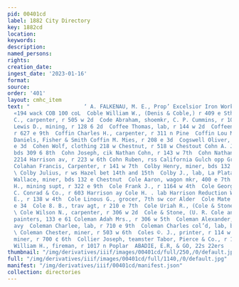 ```yaml
---
pid: 00401cd
label: 1882 City Directory
key: 1882cd
location: 
keywords: 
description: 
named_persons: 
rights: 
creation_date: 
ingest_date: '2023-01-16'
format: 
source: 
order: '401'
layout: cmhc_item
text: "                 ‘ A. FALKENAU, M. E., Prop’ Excelsior Iron Works, 128; 1307132
  «194 wack COB 100 coL  Coble William W., (Denis & Coble,) r 409 e Sth Coburn Almon
  C., carpenter, r 505 w 2d  Code Abraham, shoemkr, C. P. Cummins, r 101 w 3d Coe
  Lewis D., mining, r 128 6 2d  Coffee Thomas, lab, r 144 w 2d  Coffeen W. R., engineer,
  r 627 e 9th  Coffin Charles H., carpenter, r 311 n Pine  Coffin Lou Mrs., seamstress
  Daniels, Fisher & Smith Coffin M. Mies, r 208 e 3d  Cogswell Oliver, lab, r 321
  e 3d  Cohen Wolf, clothing 218 w Chestnut, r 518 w Chestout Cohn A. J., harnessmkr,
  bds 309 6 8th  Cohn Joseph, cik Nathan Cohn, r 143 w 7th  Cohn Nathan, pawn broker
  2214 Harrison av, r 223 w 6th Cohn Ruben, rss California Gulch opp Grant Smelter
  Colahan Francis, Carpenter, r 141 w 7th  Colby Henry, miner, bds 132 e Chestnut
  \ Colby Julius, r ws Hazel bet 14th and 15th  Colby J., lab, La Plata Smelter  Colby
  Wallace, miner, bds 132 e Chestnut  Cole Aaron, wagon mkr, 400 e 7th  Cole Frank
  H., mining supt, r 322 e 9th  Cole Frank J., r 1164 w 4th  Cole George E., barkpr
  C. Conrad & Co., r 603 Harrison ay Cole H. . lab Harrison Reduction Wks  Cole James
  E., r 138 w 4th  Cole Linous G., grocer, 7th sw cor Alder  Cole Mate Mrs., r 145
  e 34  Cole 8. B., trav agt, r 210 e 7th  Cole Uriah R., (Cole & Stone,) 133 e 6th
  \ Cole Wilson N., carpenter, r 306 w 2d  Cole & Stone, (U. R. Cole and J. S. Stone,)
  painters, 133 e 61 Coleman Adah Mrs., r 306 w 5th  Coleman Alexander, 210 Harrison
  avy  Coleman Charlee, lab, r 710 e 9th  Coleman Charles col’d, lab, bds 135 w 2d
  \ Coleman Chester, miner, r 503 w 6th  Coles ©. J., printer, r 114 w 2d  Coll Daniel,
  miner, r 700 ¢ 6th  Collier Joseph, teamster Tabor, Pierce & Co., r 128 e Sth Collier
  William H., fireman, r 1017 n Poplar  ABADIE, E.R, & GO, 22s 22ers       "
thumbnail: "/img/derivatives/iiif/images/00401cd/full/250,/0/default.jpg"
full: "/img/derivatives/iiif/images/00401cd/full/1140,/0/default.jpg"
manifest: "/img/derivatives/iiif/00401cd/manifest.json"
collection: directories
---
```

